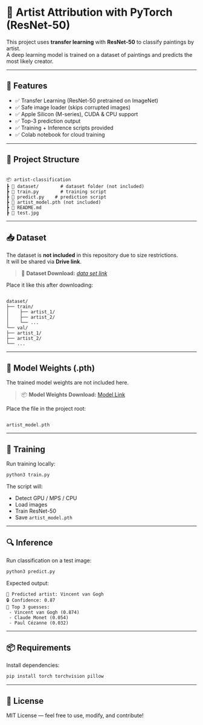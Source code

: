 
# 🎨 Artist Attribution with PyTorch (ResNet-50)

This project uses **transfer learning** with **ResNet-50** to classify paintings by artist.  
A deep learning model is trained on a dataset of paintings and predicts the most likely creator.

---

## 📌 Features

- ✅ Transfer Learning (ResNet-50 pretrained on ImageNet)
- ✅ Safe image loader (skips corrupted images)
- ✅ Apple Silicon (M-series), CUDA & CPU support
- ✅ Top-3 prediction output
- ✅ Training + Inference scripts provided
- ✅ Colab notebook for cloud training

---

## 📂 Project Structure

```

📦 artist-classification
┣ 📁 dataset/        # dataset folder (not included)
┣ 📄 train.py        # training script
┣ 📄 predict.py    # prediction script
┣ 📄 artist_model.pth (not included)
┣ 📄 README.md
┣ 📄 test.jpg

```

---

## 📥 Dataset

The dataset is **not included** in this repository due to size restrictions.  
It will be shared via **Drive link**.

> 📎 **Dataset Download:** [_data set link_](https://drive.proton.me/urls/Q41Z6YNWCW#GOGRJRocpI3B)

Place it like this after downloading:

```

dataset/
├── train/
│    ├── artist_1/
│    ├── artist_2/
│    └── ...
└── val/
├── artist_1/
├── artist_2/
└── ...

```

---

## 🧠 Model Weights (.pth)

The trained model weights are not included here.

> 📦 **Model Weights Download:** [Model Link](https://drive.proton.me/urls/14E5D3R2ZG#52Wa3pDQMYf0)

Place the file in the project root:

```

artist_model.pth

````

---

## 🚀 Training

Run training locally:

```bash
python3 train.py
````

The script will:

* Detect GPU / MPS / CPU
* Load images
* Train ResNet-50
* Save `artist_model.pth`

---

## 🔍 Inference

Run classification on a test image:

```bash
python3 predict.py 
```

Expected output:

```
🎨 Predicted artist: Vincent van Gogh
🔒 Confidence: 0.87
🔎 Top 3 guesses:
 - Vincent van Gogh (0.874)
 - Claude Monet (0.054)
 - Paul Cézanne (0.032)
```


---

## 📦 Requirements

Install dependencies:

```bash
pip install torch torchvision pillow
```



---

## 📜 License

MIT License — feel free to use, modify, and contribute!

